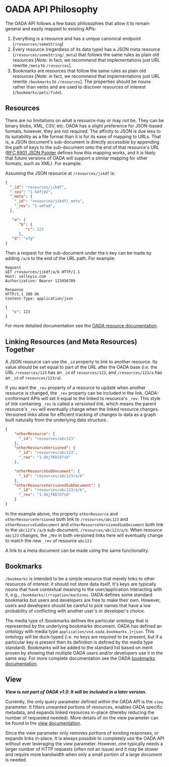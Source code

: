 # OADA API Philosophy

The OADA API follows a few basic philosophies that allow it to remain general and easily mapped to existing APIs:

1. Everything is a resource and has a unique canonical endpoint (`/resources/someString`)
2. Every resource (regardless of its data type) has a JSON meta resource (`/resources/someString/_meta`) that follows the same rules as plain old resources [*Note*: in fact, we recommend that implementations just URL rewrite `/meta` to `/resources`].
3. Bookmarks are resources that follow the same rules as plain old resources [*Note*: in fact, we recommend that implementations just URL rewrite `/bookmarks` to `/resources`]. The properties should be nouns rather than verbs and are used to discover resources of interest (`/bookmarks/pets/fido`).

## Resources

There are no limitations on what a resource may or may not be. They can be binary blobs, XML, CSV, etc. OADA has a slight preference for JSON-based formats, however, they are not required. The affinity to JSON is due less to its suitability as a file format than it is for its ease of mapping to URLs. That is, a JSON document's sub-document is directly accessible by appending the path of keys to the sub-document onto the end of that resource's URL ([RFC 6901 JSON Pointer][json-pointer] defines how this mapping works, and it is likely that future versions of OADA will support a similar mapping for other formats, such as XML). For example:

Assuming the JSON resource at `/resources/jikdf` is:

```json
{
  "_id": "resources/jikdf",
  "_rev": "1-5dfj02",
  "_meta": {
    "_id": "resources/jikdf/_meta",
    "_rev": "1-adfad",
  },

   "a": {
      "b": {
         "c": 123
      },
   "d": "efg"
}
```

Then a request for the sub-document under the `b` key can be made by adding `/a/b` to the end of the URL path. For example: 

```http
Request
GET /resources/jikdf/a/b HTTP/1.1
Host: valleyix.com
Authorization: Bearer 123456789

Response
HTTP/1.1 200 Ok
Content-Type: application/json

{
   "c": 123
}
```

For more detailed documentation see the [OADA resource documentation][resource-docs].

## Linking Resources (and Meta Resources) Together

A JSON resource can use the `_id` property to link to another resource. Its value should be set equal to part of the URL after the OADA base (i.e. the URL `/resources/123` has an `_id` of `resources/123`, and `/resources/123/a` has an `_id` of `resources/123/a`). 

If you want the `_rev` property of a resource to update when another resource is changed, the `_rev` property can be included in the link.   OADA-conformant APIs will set it equal to the linked to resource's `_rev`.  This style of link containing `_rev` is called a _versioned link_, which means the parent resource's `_rev` will eventually change when the linked resource changes. Versioned links allow for efficient tracking of changes to data as a graph built naturally from the underlying data structure..

```json
{
    "otherResource": {
      "_id": "resources/abc123"
    },
    "otherResourceVersioned": {
      "_id": "resources/abc123",
      "_rev": "1-dkjfKDJSfsd"
    },

    "otherResourceSubDocument": {
      "_id": "resources/abc123/a/b"
    },
    "otherResourceVersionedSubDocument": {
      "_id": "resources/abc123/a/b",
      "_rev": "1-dkjfKDJSfsd"
    }
}
```

In the example above, the property `otherResource` and `otherResourceVersioned` both link to `/resources/abc123` and `otherResourceSubDocument` and `otherResourceVersionedSubDocument` both link to the `abc123`'s `/a/b` sub-document, `/resources/abc123/a/b`.  When resource `abc123` changes, the _rev in both versioned links here will eventually change to match the new `_rev` of resource `abc123`.

A link to a meta document can be made using the same functionality.

## Bookmarks

`/bookmarks` is intended to be a simple resource that merely links to other resources of interest: it should not store data itself. It's keys are typically nouns that have contextual meaning to the user/application interacting with it, e.g., `/bookmarks/irrigation/machines`. OADA defines some standard bookmarks but users and developers are free to make their own. However, users and developers should be careful to pick names that have a low probability of conflicting with another user's or developer's choice.  

The media type of /bookmarks defines the particular ontology that is represented by the underlying bookmarks document.  OADA has defined an ontology with media type `application/vnd.oada.bookmarks.1+json`.  This ontology will be duck-typed (i.e. no keys are required to be present, but if a particular key is present then its definition is defined by the media type standard).  Bookmarks will be added to the standard list based on merit proven by showing that multiple OADA users and/or developers use it in the same way. For more complete documentation see the OADA [bookmarks documentation][bookmarks-documentation].

## View

***View is not part of OADA v1.0. It will be included in a later version.***

Currently, the only query parameter defined within the OADA API is the `view` parameter. It filters unwanted portions of resources, enables OADA specific metadata, and expands linked resources in-place (thereby reducing the number of requested needed). More details of on the view parameter can be found in the [view documentation][view-docs].

Since the view parameter only removes portions of existing responses, or expands links in-place, It is always possible to completely use the OADA API without ever leveraging the view parameter. However, one typically needs a larger number of HTTP requests (often not an issue) and it may be slower and require more bandwidth when only a small portion of a large document is needed.

[json-pointer]: https://tools.ietf.org/rfc/rfc6901.txt
[resource-docs]: https://github.com/OADA/oada-docs/blob/master/rest-specs/REST-API-Endpoints.md#resources
[view-docs]: https://github.com/OADA/oada-docs/blob/master/rest-specs/View-Proposal.md
[bookmarks-documentation]: https://github.com/OADA/oada-docs/blob/master/rest-specs/REST-API-Endpoints.md#bookmarks
